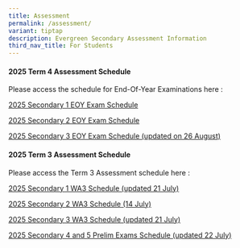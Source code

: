 ```yaml
---
title: Assessment
permalink: /assessment/
variant: tiptap
description: Evergreen Secondary Assessment Information
third_nav_title: For Students
---
```

<h4><strong>2025 Term 4 Assessment Schedule</strong></h4>
<p>Please access the schedule for End-Of-Year Examinations here :</p>
<p><a href="/files/Timetables/Assessment Timetable/EOY_EXAM_SCHEDULE_2025_Sec_1.pdf" rel="noopener nofollow" target="_blank">2025 Secondary 1 EOY Exam Schedule</a>
</p>
<p><a href="/files/Timetables/Assessment Timetable/EOY_EXAM_SCHEDULE_2025_Sec_2.pdf" rel="noopener nofollow" target="_blank">2025 Secondary 2 EOY Exam Schedule</a>
</p>
<p><a href="/files/EOY_EXAM_SCHEDULE_2025_Sec_3_1__Updated_.pdf" rel="noopener nofollow" target="_blank">2025 Secondary 3 EOY Exam Schedule (updated on 26 August)</a>
</p>
<p></p>
<p></p>
<h4><strong>2025 Term 3 Assessment Schedule</strong></h4>
<p>Please access the Term 3 Assessment schedule here :</p>
<p><a href="/files/Timetables/Assessment Timetable/WA3_SEC_1_Schedule_2025.pdf" rel="noopener nofollow" target="_blank">2025 Secondary 1 WA3 Schedule (updated 21 July)</a>
</p>
<p><a href="/files/Timetables/Assessment Timetable/WA3_SEC_2_Schedule_2025.pdf" rel="noopener nofollow" target="_blank">2025 Secondary 2 WA3 Schedule (14 July)</a>
</p>
<p><a href="/files/Timetables/Assessment Timetable/WA3_SEC_3_Schedule_2025.pdf" rel="noopener nofollow" target="_blank">2025 Secondary 3 WA3 Schedule (updated 21 July)</a>
</p>
<p><a href="/files/Timetables/Assessment Timetable/2025_N_O_Level_Preliminary_Examinations_Updated_Schedule.pdf" rel="noopener nofollow" target="_blank">2025 Secondary 4 and 5 Prelim Exams Schedule (updated 22 July)</a>
</p>
<p></p>
